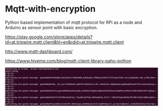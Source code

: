 # Mqtt-with-encryption
Python based implementation of mqtt protocol for RPi as a node and Arduino as sensor point with basic excryption.

https://play.google.com/store/apps/details?id=at.tripwire.mqtt.client&hl=en&rdid=at.tripwire.mqtt.client

http://www.mqtt-dashboard.com/

https://www.hivemq.com/blog/mqtt-client-library-paho-python

![Encryption](/screenshots/encryption.png)
